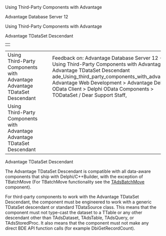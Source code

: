 Using Third-Party Components with Advantage




Advantage Database Server 12  

Using Third-Party Components with Advantage

Advantage TDataSet Descendant

|  |
| --- |
|  |

|  |  |  |  |  |
| --- | --- | --- | --- | --- |
| Using Third-Party Components with Advantage  Advantage TDataSet Descendant |  |  | Feedback on: Advantage Database Server 12 - Using Third-Party Components with Advantage Advantage TDataSet Descendant ade\_Using\_third\_party\_components\_with\_advantage Advantage Web Development > Advantage Delphi OData Client > Delphi OData Components > TODataSet / Dear Support Staff, |  |
| Using Third-Party Components with Advantage  Advantage TDataSet Descendant |  |  |  |  |

Advantage TDataSet Descendant

The Advantage TDataSet Descendant is compatible with all data-aware components that ship with Delphi/C++Builder, with the exception of TBatchMove (For TBatchMove functionality see the [TAdsBatchMove](ade_tadsbatchmove.htm) component).

For third-party components to work with the Advantage TDataSet Descendant, the component must be engineered to work with a generic TDataSet descendant or standard TDataSource class. This means that the component must not type-cast the dataset to a TTable or any other descendant other than TAdsDataset, TAdsTable, TAdsQuery, or TAdsStoredProc. It also means that the component must not make any direct BDE API function calls (for example DbiGetRecordCount).